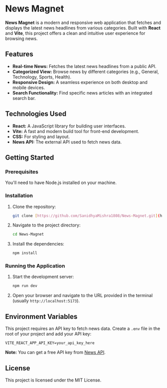 # News Magnet

**News Magnet** is a modern and responsive web application that fetches and displays the latest news headlines from various categories. Built with **React** and **Vite**, this project offers a clean and intuitive user experience for browsing news.

## Features

- **Real-time News:** Fetches the latest news headlines from a public API.
- **Categorized View:** Browse news by different categories (e.g., General, Technology, Sports, Health).
- **Responsive Design:** A seamless experience on both desktop and mobile devices.
- **Search Functionality:** Find specific news articles with an integrated search bar.

## Technologies Used

- **React:** A JavaScript library for building user interfaces.
- **Vite:** A fast and modern build tool for front-end development.
- **CSS:** For styling and layout.
- **News API:** The external API used to fetch news data.

## Getting Started

### Prerequisites

You'll need to have Node.js installed on your machine.

### Installation

1.  Clone the repository:
    ```bash
    git clone [https://github.com/SanidhyaMishra1808/News-Magnet.git](https://github.com/SanidhyaMishra1808/News-Magnet.git)
    ```
2.  Navigate to the project directory:
    ```bash
    cd News-Magnet
    ```
3.  Install the dependencies:
    ```bash
    npm install
    ```

### Running the Application

1.  Start the development server:
    ```bash
    npm run dev
    ```
2.  Open your browser and navigate to the URL provided in the terminal (usually `http://localhost:5173`).

## Environment Variables

This project requires an API key to fetch news data. Create a `.env` file in the root of your project and add your API key:

```
VITE_REACT_APP_API_KEY=your_api_key_here

```

**Note:** You can get a free API key from [News API](https://newsapi.org/).

## License

This project is licensed under the MIT License.
```
